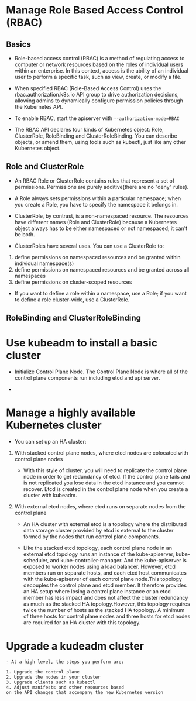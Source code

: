 # Manage Role Based Access Control (RBAC)
## Basics
- Role-based access control (RBAC) is a method of regulating access to computer or network resources 
based on the roles of individual users within an enterprise. In this context, access is the ability of 
an individual user to perform a specific task, such as view, create, or modify a file. 

- When specified RBAC (Role-Based Access Control) uses the rbac.authorization.k8s.io API group to drive 
authorization decisions, allowing admins to dynamically configure permission policies through the 
Kubernetes API.

- To enable RBAC, start the apiserver with `--authorization-mode=RBAC`

- The RBAC API declares four kinds of Kubernetes object: Role, ClusterRole, RoleBinding and 
ClusterRoleBinding. You can describe objects, or amend them, using tools such as kubectl, 
just like any other Kubernetes object.

## Role and ClusterRole
- An RBAC Role or ClusterRole contains rules that represent a set of permissions. Permissions are 
purely additive(there are no "deny" rules).

- A Role always sets permissions within a particular namespace; when you create a Role, you 
have to specify the namespace it belongs in.

- ClusterRole, by contrast, is a non-namespaced resource. The resources have different names 
(Role and ClusterRole) because a Kubernetes object always has to be either namespaced or not 
namespaced; it can't be both.

- ClusterRoles have several uses. You can use a ClusterRole to:

1. define permissions on namespaced resources and be granted within individual namespace(s)
2. define permissions on namespaced resources and be granted across all namespaces
3. define permissions on cluster-scoped resources

- If you want to define a role within a namespace, use a Role; if you want to define a role 
cluster-wide, use a ClusterRole.

## RoleBinding and ClusterRoleBinding





# Use kubeadm to install a basic cluster

- Initialize Control Plane Node. The Control Plane Node is where all of the control plane 
components run including etcd and api server. 

- 


# Manage a highly available Kubernetes cluster
- You can set up an HA cluster:

1. With stacked control plane nodes, where etcd nodes are colocated with control plane nodes
	- With this style of cluster, you will need to replicate the control plane node
	in order to get redundancy of etcd. If the control plane fails and is not replicated
	you lose data in the etcd instance and you cannot recover.
	Etcd is created in the control plane node when you create a cluster with kubeadm.

2. With external etcd nodes, where etcd runs on separate nodes from the control plane 
	- An HA cluster with external etcd is a topology where the distributed data 
	storage cluster provided by etcd is external to the cluster formed by the 
	nodes that run control plane components.
	
	- Like the stacked etcd topology, each control plane node in an external etcd topology 
	runs an instance of the kube-apiserver, kube-scheduler, and kube-controller-manager.
	 And the kube-apiserver is exposed to worker nodes using a load balancer. However, 
	etcd members run on separate hosts, and each etcd host communicates with the 
	kube-apiserver of each control plane node.This topology decouples the control plane 
	and etcd member. It therefore provides an HA setup where losing a control plane 
	instance or an etcd member has less impact and does not affect the cluster redundancy 
	as much as the stacked HA topology.However, this topology requires twice the number of 
	hosts as the stacked HA topology. A minimum of three hosts for control plane nodes and 
	three hosts for etcd nodes are required for an HA cluster with this topology.


# Upgrade a kudeadm cluster
	- At a high level, the steps you perform are:

	1. Upgrade the control plane
	2. Upgrade the nodes in your cluster
	3. Upgrade clients such as kubectl
	4. Adjust manifests and other resources based 
	on the API changes that accompany the new Kubernetes version


